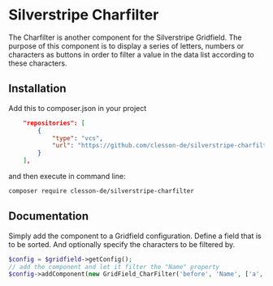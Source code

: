 # Silverstripe Charfilter

The Charfilter is another component for the Silverstripe Gridfield. The purpose of this component is to display a series of letters, numbers or characters as buttons in order to filter a value in the data list according to these characters.

## Installation

Add this to composer.json in your project
```json
    "repositories": [
        {
            "type": "vcs",
            "url": "https://github.com/clesson-de/silverstripe-charfilter.git"
        }
    ],
```
and then execute in command line:
```sh
composer require clesson-de/silverstripe-charfilter
```

## Documentation

Simply add the component to a Gridfield configuration. Define a field that is to be sorted. And optionally specify the characters to be filtered by.

```php
$config = $gridfield->getConfig();
// add the component and let it filter the "Name" property
$config->addComponent(new GridField_CharFilter('before', 'Name', ['a','b','c']));
```
